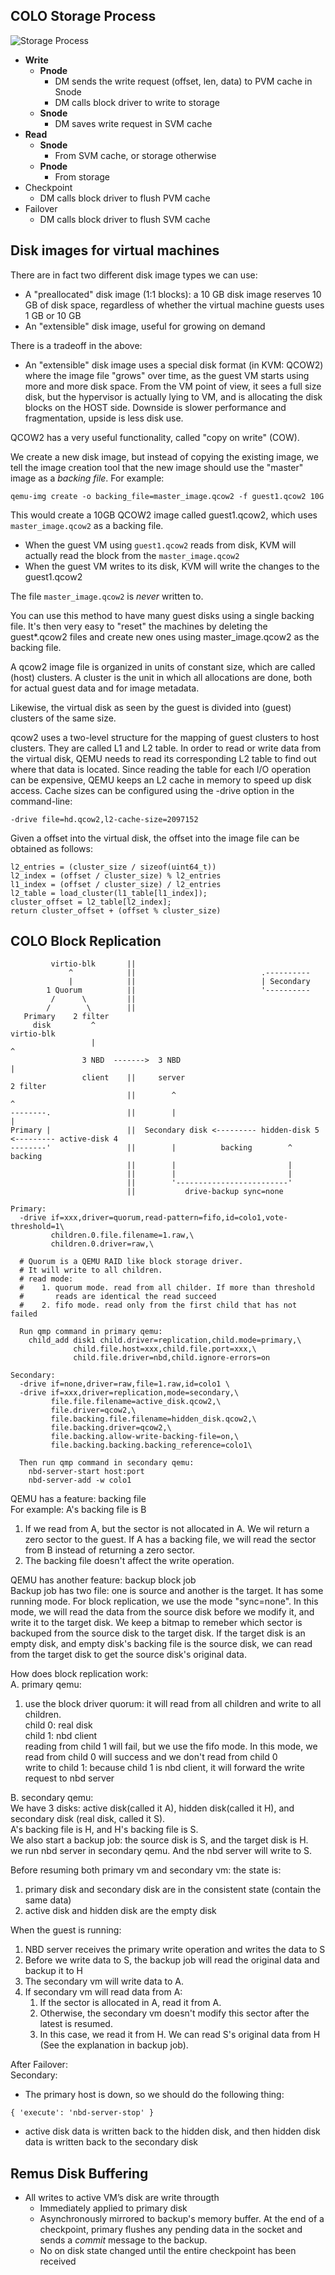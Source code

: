 ## COLO Storage Process

![Storage Process](storage_process.png)

- **Write**
  - **Pnode**
    - DM sends the write request (offset, len, data) to PVM cache in Snode
    - DM calls block driver to write to storage
  - **Snode**
    - DM saves write request in SVM cache
- **Read**
  - **Snode**
    - From SVM cache, or storage otherwise
  - **Pnode**
    - From storage
- Checkpoint
  - DM calls block driver to flush PVM cache
- Failover
  - DM calls block driver to flush SVM cache

## Disk images for virtual machines
There are in fact two different disk image types we can use:
- A "preallocated" disk image (1:1 blocks): a 10 GB disk image reserves 10 GB of disk space, regardless of whether the virtual machine guests uses 1 GB or 10 GB
- An "extensible" disk image, useful for growing on demand

There is a tradeoff in the above:
- An "extensible" disk image uses a special disk format (in KVM: QCOW2) where the image file "grows" over time, as the guest VM starts using more and more disk space. From the VM point of view, it sees a full size disk, but the hypervisor is actually lying to VM, and is allocating the disk blocks on the HOST side. Downside is slower performance and fragmentation, upside is less disk use.

QCOW2 has a very useful functionality, called "copy on write" (COW).

We create a new disk image, but instead of copying the existing image, we tell the image creation tool that the new image should use the "master" image as a *backing file*. For example:
```
qemu-img create -o backing_file=master_image.qcow2 -f guest1.qcow2 10G
```
This would create a 10GB QCOW2 image called guest1.qcow2, which uses `master_image.qcow2` as a backing file.

- When the guest VM using `guest1.qcow2` reads from disk, KVM will actually read the block from the `master_image.qcow2`
- When the guest VM writes to its disk, KVM will write the changes to the guest1.qcow2

The file `master_image.qcow2` is *never* written to.

You can use this method to have many guest disks using a single backing file. It's then very easy to "reset" the machines by deleting the guest*.qcow2 files and create new ones using master_image.qcow2 as the backing file.

A qcow2 image file is organized in units of constant size, which are called (host) clusters. A cluster is the unit in which all allocations are done, both for actual guest data and for image metadata.

Likewise, the virtual disk as seen by the guest is divided into (guest) clusters of the same size.

qcow2 uses a two-level structure for the mapping of guest clusters to host clusters. They are called L1 and L2 table. In order to read or write data from the virtual disk, QEMU needs to read its corresponding L2 table to find out where that data is located. Since reading the table for each I/O operation can be expensive, QEMU keeps an L2 cache in memory to speed up disk access. Cache sizes can be configured using the -drive option in the command-line:
```
-drive file=hd.qcow2,l2-cache-size=2097152
```

Given a offset into the virtual disk, the offset into the image file can be obtained as follows:
```
l2_entries = (cluster_size / sizeof(uint64_t))
l2_index = (offset / cluster_size) % l2_entries
l1_index = (offset / cluster_size) / l2_entries
l2_table = load_cluster(l1_table[l1_index]);
cluster_offset = l2_table[l2_index];
return cluster_offset + (offset % cluster_size)
```

## COLO Block Replication
```
         virtio-blk       ||
             ^            ||                            .----------
             |            ||                            | Secondary
        1 Quorum          ||                            '----------
         /      \         ||
        /        \        ||
   Primary    2 filter
     disk         ^                                                             virtio-blk
                  |                                                                  ^
                3 NBD  ------->  3 NBD                                               |
                client    ||     server                                          2 filter
                          ||        ^                                                ^
--------.                 ||        |                                                |
Primary |                 ||  Secondary disk <--------- hidden-disk 5 <--------- active-disk 4
--------'                 ||        |          backing        ^       backing
                          ||        |                         |
                          ||        |                         |
                          ||        '-------------------------'
                          ||           drive-backup sync=none

Primary:
  -drive if=xxx,driver=quorum,read-pattern=fifo,id=colo1,vote-threshold=1\
         children.0.file.filename=1.raw,\
         children.0.driver=raw,\

  # Quorum is a QEMU RAID like block storage driver.
  # It will write to all children.
  # read mode:
  #    1. quorum mode. read from all childer. If more than threshold
  #       reads are identical the read succeed
  #    2. fifo mode. read only from the first child that has not failed

  Run qmp command in primary qemu:
    child_add disk1 child.driver=replication,child.mode=primary,\
              child.file.host=xxx,child.file.port=xxx,\
              child.file.driver=nbd,child.ignore-errors=on

Secondary:
  -drive if=none,driver=raw,file=1.raw,id=colo1 \
  -drive if=xxx,driver=replication,mode=secondary,\
         file.file.filename=active_disk.qcow2,\
         file.driver=qcow2,\
         file.backing.file.filename=hidden_disk.qcow2,\
         file.backing.driver=qcow2,\
         file.backing.allow-write-backing-file=on,\
         file.backing.backing.backing_reference=colo1\

  Then run qmp command in secondary qemu:
    nbd-server-start host:port
    nbd-server-add -w colo1
```
QEMU has a feature: backing file<br>
For example: A's backing file is B<br>
1. If we read from A, but the sector is not allocated in A. We wil return a zero sector to the guest. If A has a backing file, we will read the sector from B instead of returning a zero sector.
2. The backing file doesn't affect the write operation.

QEMU has another feature: backup block job<br>
Backup job has two file: one is source and another is the target. It has some running mode. For block replication, we use the mode "sync=none". In this mode, we will read the data from the source disk before we modify it, and write it to the target disk. We keep a bitmap to remeber which sector is backuped from the source disk to the target disk. If the target disk is an empty disk, and empty disk's backing file is the source disk, we can read from the target disk to get the source disk's original data.<br>

How does block replication work:<br>
A. primary qemu:
1. use the block driver quorum: it will read from all children and write to all children.<br>
   child 0: real disk<br>
   child 1: nbd client<br>
   reading from child 1 will fail, but we use the fifo mode. In this mode, we read from child 0 will success and we don't read from child 0<br>
   write to child 1: because child 1 is nbd client, it will forward the write request to nbd server

B. secondary qemu:<br>
We have 3 disks: active disk(called it A), hidden disk(called it H), and secondary disk (real disk, called it S).<br>
A's backing file is H, and H's backing file is S.<br>
We also start a backup job: the source disk is S, and the target disk is H.<br>
we run nbd server in secondary qemu. And the nbd server will write to S.

Before resuming both primary vm and secondary vm: the state is:
1. primary disk and secondary disk are in the consistent state (contain the same data)
2. active disk and hidden disk are the empty disk

When the guest is running:
1. NBD server receives the primary write operation and writes the data to S
2. Before we write data to S, the backup job will read the original data and backup it to H
3. The secondary vm will write data to A.
4. If secondary vm will read data from A:
   1. If the sector is allocated in A, read it from A.
   2. Otherwise, the secondary vm doesn't modify this sector after the latest is resumed.
   3. In this case, we read it from H. We can read S's original data from H (See the explanation in backup job).

After Failover:<br>
Secondary:
  - The primary host is down, so we should do the following thing:
  ```
  { 'execute': 'nbd-server-stop' }
  ```
  - active disk data is written back to the hidden disk, and then hidden disk data is written back to the secondary disk

## Remus Disk Buffering
- All writes to active VM’s disk are write througth
   - Immediately applied to primary disk
   - Asynchronously mirrored to backup's memory buffer. At the end of a checkpoint, primary flushes any pending data in the socket and sends a *commit* message to the backup.
   - No on disk state changed until the entire checkpoint has been received
